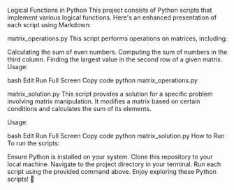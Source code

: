 Logical Functions in Python
This project consists of Python scripts that implement various logical functions. Here's an enhanced presentation of each script using Markdown:

matrix_operations.py
This script performs operations on matrices, including:

Calculating the sum of even numbers.
Computing the sum of numbers in the third column.
Finding the largest value in the second row of a given matrix.
Usage:

bash
Edit
Run
Full Screen
Copy code
python matrix_operations.py


matrix_solution.py
This script provides a solution for a specific problem involving matrix manipulation. It modifies a matrix based on certain conditions and calculates the sum of its elements.

Usage:

bash
Edit
Run
Full Screen
Copy code
python matrix_solution.py
How to Run
To run the scripts:

Ensure Python is installed on your system.
Clone this repository to your local machine.
Navigate to the project directory in your terminal.
Run each script using the provided command above.
Enjoy exploring these Python scripts! 🚀
